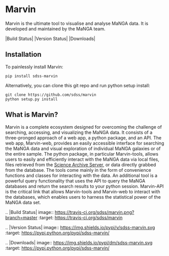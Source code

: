 # Marvin
Marvin is the ultimate tool to visualise and analyse MaNGA data. It is developed and maintained by the MaNGA team.

|Build Status| |Version Status| |Downloads|

Installation
------------

To painlessly install Marvin:

    pip install sdss-marvin

Alternatively, you can clone this git repo and run python setup install:

    git clone https://github.com/sdss/marvin
    python setup.py install

What is Marvin?
---------------

Marvin is a complete ecosystem designed for overcoming the challenge of
searching, accessing, and visualizing the MaNGA data. It consists of a
three-pronged approach of a web app, a python package, and an API. The web app,
Marvin-web, provides an easily accessible interface for searching the MaNGA data
and visual exploration of individual MaNGA galaxies or of the entire sample. The
python package, in particular Marvin-tools, allows users to easily and
efficiently interact with the MaNGA data via local files, files retrieved from
the [Science Archive Server](https://sas.sdss.org), or data directly grabbed
from the database.  The tools come mainly in the form of convenience functions
and classes for interacting with the data. An additional tool is a powerful
query functionality that uses the API to query the MaNGA databases and return
the search results to your python session. Marvin-API is the critical link that
allows Marvin-tools and Marvin-web to interact with the databases, which enables
users to harness the statistical power of the MaNGA data set.

.. |Build Status| image:: https://travis-ci.org/sdss/marvin.png?branch=master
   :target: https://travis-ci.org/sdss/marvin

.. |Version Status| image:: https://img.shields.io/pypi/v/sdss-marvin.svg
   :target: https://pypi.python.org/pypi/sdss-marvin/

.. |Downloads| image:: https://img.shields.io/pypi/dm/sdss-marvin.svg
   :target: https://pypi.python.org/pypi/sdss-marvin/

